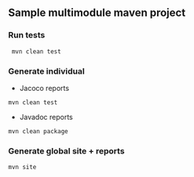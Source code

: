## Sample multimodule maven project

### Run tests 

```
 mvn clean test
```

### Generate individual

* Jacoco reports

```
mvn clean test

```

* Javadoc reports

```
mvn clean package

```

### Generate global site + reports

```
mvn site
```